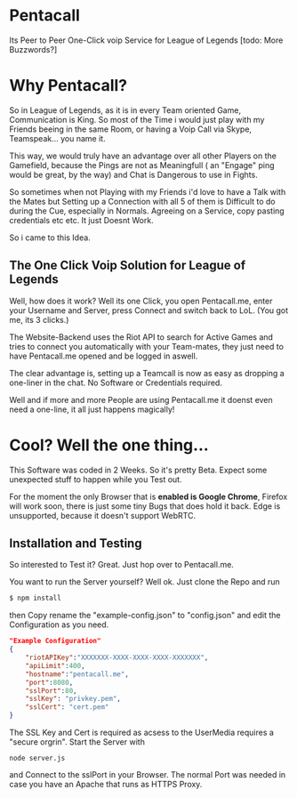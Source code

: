 # Pentacall
Its Peer to Peer One-Click voip  Service for League of Legends
[todo: More Buzzwords?]
# Why Pentacall?
So in League of Legends, as it is in every Team oriented Game, Communication is King. 
So most of the Time i would just play with my Friends beeing in the same Room, or having a Voip Call via Skype, Teamspeak... you name it. 

This way, we would truly have an advantage over all other Players on the Gamefield, because the Pings are not as Meaningfull ( an "Engage" ping would be great, by the way) and Chat is Dangerous to use in Fights.

So sometimes when not Playing with my Friends i'd love to have a Talk with the Mates but Setting up a Connection with all 5 of them is Difficult to do during the Cue, especially in Normals. Agreeing on a Service, copy pasting credentials etc etc. It just Doesnt Work.

So i came to this Idea. 

## The One Click Voip Solution for League of Legends
Well, how does it work? Well its one Click, you open Pentacall.me, enter your Username and Server, press Connect and switch back to LoL. (You got me, its 3 clicks.) 

The Website-Backend uses the Riot API to search for Active Games and tries to connect you automatically with your Team-mates, they just need to have Pentacall.me opened and be logged in aswell. 

The clear advantage is, setting up a Teamcall is now as easy as dropping a one-liner in the chat. No Software or Credentials required.

Well and if more and more People are using Pentacall.me it doenst even need a one-line, it all just happens magically!

# Cool? Well the one thing...
This Software was coded in 2 Weeks. So it's pretty Beta. Expect some unexpected stuff to happen while you Test out. 

For the moment the only Browser that is **enabled is Google Chrome**, Firefox will work soon, there is just some tiny Bugs that does hold it back. Edge is unsupported, because it doesn't support WebRTC.

## Installation and Testing
So interested to Test it? Great. Just hop over to Pentacall.me.

You want to run the Server yourself? Well ok. Just clone the Repo and run
```sh
$ npm install
```

then Copy rename the "example-config.json" to "config.json" and edit the Configuration as you need. 
``` json 
"Example Configuration"
{
    "riotAPIKey":"XXXXXXX-XXXX-XXXX-XXXX-XXXXXXX",
    "apiLimit":400, 
    "hostname":"pentacall.me",
    "port":8080,
    "sslPort":80,
    "sslKey": "privkey.pem",
    "sslCert": "cert.pem"
}
``` 
The SSL Key and Cert is required as acsess to the UserMedia requires a "secure orgrin". Start the Server with 
```
node server.js
``` 
and Connect to the sslPort in your Browser. The normal Port was needed in case you have an Apache that runs as HTTPS Proxy. 


